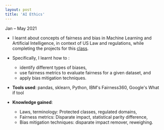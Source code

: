 ```yaml
---
layout: post
title: 'AI Ethics'
---
```

Jan – May 2021

- I learnt about concepts of fairness and bias in Machine Learning and Artificial Intelligence, in context of US Law and regulations, while completing the projects for this <a href="https://omscs.gatech.edu/cs-8803-o10-ai-ethics-and-society" target="_blank"> class</a>.
- Specifically, I learnt how to :
    <ul> 
    <li> identify different types of biases,</li>
    <li> use fairness metrics to evaluate fairness for a given dataset, and</li>
    <li> apply bias mitigation techniques.</li>
    </ul>

- **Tools used**: pandas, sklearn, Python, IBM's Fairness360, Google's What if tool

- **Knowledge gained**:
    <ul> 
    <li> Laws, terminology: Protected classes, regulated domains,</li>
    <li>Fairness metrics: Disparate impact, statistical parity difference,</li>
    <li> Bias mitigation techniques: disparate impact remover, reweighing.</li>
    </ul>


